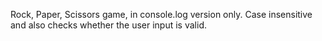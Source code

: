 Rock, Paper, Scissors game, in console.log version only.
Case insensitive and also checks whether the user input is valid.
